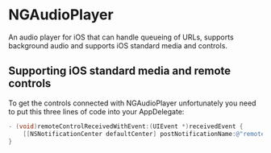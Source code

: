 NGAudioPlayer
=============

An audio player for iOS that can handle queueing of URLs, supports background audio and supports iOS standard media and controls.

Supporting iOS standard media and remote controls
-------------------------------------------------

To get the controls connected with NGAudioPlayer unfortunately you need to put this three lines of code into your AppDelegate:

```objectivec
- (void)remoteControlReceivedWithEvent:(UIEvent *)receivedEvent {
    [[NSNotificationCenter defaultCenter] postNotificationName:@"remoteControlReceivedWithEvent" object:receivedEvent];
}
```